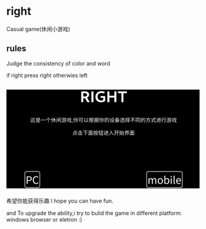 # right
Casual game(休闲小游戏)

## rules

Judge the consistency of color and word

if right press right otherwies left

![](./pic_for_readme/start.png)
----------------------------------------
希望你能获得乐趣
I hope you can have fun.

and 
To upgrade the ability,i try to bulid the game
in different platform: windows browser or eletron :)

